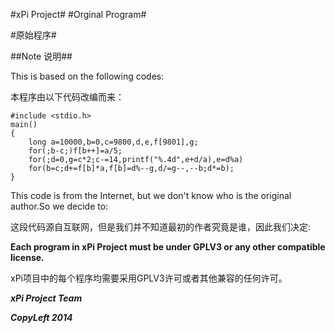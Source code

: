 #xPi Project#
#Orginal Program#

#原始程序#


##Note 说明##

This is based on the following codes:

本程序由以下代码改编而来：
	
	#include <stdio.h> 
	main() 
	{ 
    	long a=10000,b=0,c=9800,d,e,f[9801],g; 
    	for(;b-c;)f[b++]=a/5; 
    	for(;d=0,g=c*2;c-=14,printf("%.4d",e+d/a),e=d%a) 
    	for(b=c;d+=f[b]*a,f[b]=d%--g,d/=g--,--b;d*=b);
	}

This code is from the Internet, but we don't know who is the original author.So we decide to:


这段代码源自互联网，但是我们并不知道最初的作者究竟是谁，因此我们决定:

**Each program in xPi Project must be under GPLV3 or any other compatible license.**

xPi项目中的每个程序均需要采用GPLV3许可或者其他兼容的任何许可。

***xPi Project Team***

***CopyLeft 2014***

